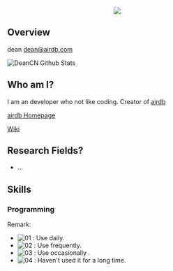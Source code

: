 
<div align="center"><img src="https://s1.ax1x.com/2020/07/22/U7AME6.png" /></div>

## Overview

dean dean@airdb.com

![DeanCN Github Stats](https://github-readme-stats.vercel.app/api?username=deancn&show_icons=true)


## Who am I?
I am an developer who not like coding.
Creator of [airdb](https://github.com/airdb)

[airdb Homepage](https://www.airdb.com)

[Wiki](https://airdb-wiki.gitub.io)

## Research Fields?
  - ...
  
## Skills

### Programming



Remark:
 - ![01](https://s1.ax1x.com/2020/07/22/U74gZ6.png) : Use daily.
 - ![02](https://s1.ax1x.com/2020/07/22/U746qx.png) : Use frequently.
 - ![03](https://s1.ax1x.com/2020/07/22/U74ys1.png) : Use occasionally .
 - ![04](https://s1.ax1x.com/2020/07/22/U74sMR.png) : Haven't used it for a long time.
